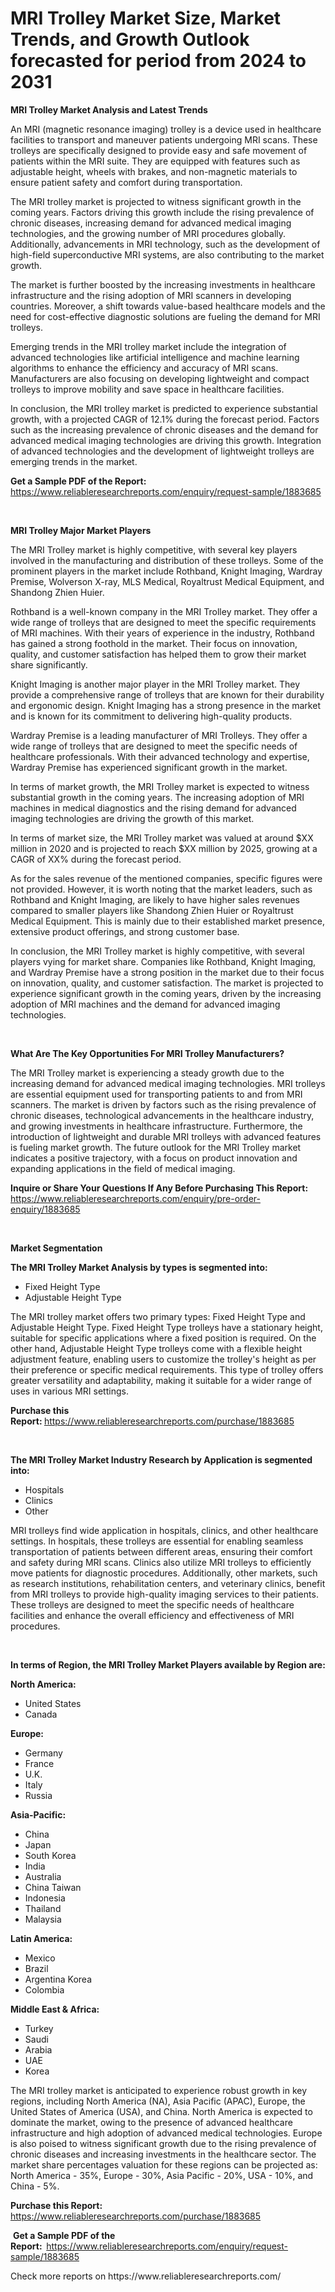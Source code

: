 <p><h1>MRI Trolley Market Size, Market Trends, and Growth Outlook forecasted for period from 2024 to 2031</h1></p><p><strong>MRI Trolley Market Analysis and Latest Trends</strong></p>
<p><p>An MRI (magnetic resonance imaging) trolley is a device used in healthcare facilities to transport and maneuver patients undergoing MRI scans. These trolleys are specifically designed to provide easy and safe movement of patients within the MRI suite. They are equipped with features such as adjustable height, wheels with brakes, and non-magnetic materials to ensure patient safety and comfort during transportation.</p><p>The MRI trolley market is projected to witness significant growth in the coming years. Factors driving this growth include the rising prevalence of chronic diseases, increasing demand for advanced medical imaging technologies, and the growing number of MRI procedures globally. Additionally, advancements in MRI technology, such as the development of high-field superconductive MRI systems, are also contributing to the market growth.</p><p>The market is further boosted by the increasing investments in healthcare infrastructure and the rising adoption of MRI scanners in developing countries. Moreover, a shift towards value-based healthcare models and the need for cost-effective diagnostic solutions are fueling the demand for MRI trolleys.</p><p>Emerging trends in the MRI trolley market include the integration of advanced technologies like artificial intelligence and machine learning algorithms to enhance the efficiency and accuracy of MRI scans. Manufacturers are also focusing on developing lightweight and compact trolleys to improve mobility and save space in healthcare facilities.</p><p>In conclusion, the MRI trolley market is predicted to experience substantial growth, with a projected CAGR of 12.1% during the forecast period. Factors such as the increasing prevalence of chronic diseases and the demand for advanced medical imaging technologies are driving this growth. Integration of advanced technologies and the development of lightweight trolleys are emerging trends in the market.</p></p>
<p><strong>Get a Sample PDF of the Report:&nbsp;</strong> <a href="https://www.reliableresearchreports.com/enquiry/request-sample/1883685">https://www.reliableresearchreports.com/enquiry/request-sample/1883685</a></p>
<p>&nbsp;</p>
<p><strong>MRI Trolley Major Market Players</strong></p>
<p><p>The MRI Trolley market is highly competitive, with several key players involved in the manufacturing and distribution of these trolleys. Some of the prominent players in the market include Rothband, Knight Imaging, Wardray Premise, Wolverson X-ray, MLS Medical, Royaltrust Medical Equipment, and Shandong Zhien Huier.</p><p>Rothband is a well-known company in the MRI Trolley market. They offer a wide range of trolleys that are designed to meet the specific requirements of MRI machines. With their years of experience in the industry, Rothband has gained a strong foothold in the market. Their focus on innovation, quality, and customer satisfaction has helped them to grow their market share significantly.</p><p>Knight Imaging is another major player in the MRI Trolley market. They provide a comprehensive range of trolleys that are known for their durability and ergonomic design. Knight Imaging has a strong presence in the market and is known for its commitment to delivering high-quality products.</p><p>Wardray Premise is a leading manufacturer of MRI Trolleys. They offer a wide range of trolleys that are designed to meet the specific needs of healthcare professionals. With their advanced technology and expertise, Wardray Premise has experienced significant growth in the market.</p><p>In terms of market growth, the MRI Trolley market is expected to witness substantial growth in the coming years. The increasing adoption of MRI machines in medical diagnostics and the rising demand for advanced imaging technologies are driving the growth of this market.</p><p>In terms of market size, the MRI Trolley market was valued at around $XX million in 2020 and is projected to reach $XX million by 2025, growing at a CAGR of XX% during the forecast period.</p><p>As for the sales revenue of the mentioned companies, specific figures were not provided. However, it is worth noting that the market leaders, such as Rothband and Knight Imaging, are likely to have higher sales revenues compared to smaller players like Shandong Zhien Huier or Royaltrust Medical Equipment. This is mainly due to their established market presence, extensive product offerings, and strong customer base.</p><p>In conclusion, the MRI Trolley market is highly competitive, with several players vying for market share. Companies like Rothband, Knight Imaging, and Wardray Premise have a strong position in the market due to their focus on innovation, quality, and customer satisfaction. The market is projected to experience significant growth in the coming years, driven by the increasing adoption of MRI machines and the demand for advanced imaging technologies.</p></p>
<p>&nbsp;</p>
<p><strong>What Are The Key Opportunities For MRI Trolley Manufacturers?</strong></p>
<p><p>The MRI Trolley market is experiencing a steady growth due to the increasing demand for advanced medical imaging technologies. MRI trolleys are essential equipment used for transporting patients to and from MRI scanners. The market is driven by factors such as the rising prevalence of chronic diseases, technological advancements in the healthcare industry, and growing investments in healthcare infrastructure. Furthermore, the introduction of lightweight and durable MRI trolleys with advanced features is fueling market growth. The future outlook for the MRI Trolley market indicates a positive trajectory, with a focus on product innovation and expanding applications in the field of medical imaging.</p></p>
<p><strong>Inquire or Share Your Questions If Any Before Purchasing This Report:</strong> <a href="https://www.reliableresearchreports.com/enquiry/pre-order-enquiry/1883685">https://www.reliableresearchreports.com/enquiry/pre-order-enquiry/1883685</a></p>
<p>&nbsp;</p>
<p><strong>Market Segmentation</strong></p>
<p><strong>The MRI Trolley Market Analysis by types is segmented into:</strong></p>
<p><ul><li>Fixed Height Type</li><li>Adjustable Height Type</li></ul></p>
<p><p>The MRI trolley market offers two primary types: Fixed Height Type and Adjustable Height Type. Fixed Height Type trolleys have a stationary height, suitable for specific applications where a fixed position is required. On the other hand, Adjustable Height Type trolleys come with a flexible height adjustment feature, enabling users to customize the trolley's height as per their preference or specific medical requirements. This type of trolley offers greater versatility and adaptability, making it suitable for a wider range of uses in various MRI settings.</p></p>
<p><strong>Purchase this Report:&nbsp;</strong><a href="https://www.reliableresearchreports.com/purchase/1883685">https://www.reliableresearchreports.com/purchase/1883685</a></p>
<p>&nbsp;</p>
<p><strong>The MRI Trolley Market Industry Research by Application is segmented into:</strong></p>
<p><ul><li>Hospitals</li><li>Clinics</li><li>Other</li></ul></p>
<p><p>MRI trolleys find wide application in hospitals, clinics, and other healthcare settings. In hospitals, these trolleys are essential for enabling seamless transportation of patients between different areas, ensuring their comfort and safety during MRI scans. Clinics also utilize MRI trolleys to efficiently move patients for diagnostic procedures. Additionally, other markets, such as research institutions, rehabilitation centers, and veterinary clinics, benefit from MRI trolleys to provide high-quality imaging services to their patients. These trolleys are designed to meet the specific needs of healthcare facilities and enhance the overall efficiency and effectiveness of MRI procedures.</p></p>
<p>&nbsp;</p>
<p><strong>In terms of Region, the MRI Trolley Market Players available by Region are:</strong></p>
<p>
    <p> <strong> North America: </strong>
        <ul>
            <li>United States</li>
            <li>Canada</li>
        </ul>
        </p> 
    <p> <strong> Europe: </strong>
        <ul>
            <li>Germany</li>
            <li>France</li>
            <li>U.K.</li>
            <li>Italy</li>
            <li>Russia</li>
        </ul>
        </p> 
    <p> <strong> Asia-Pacific: </strong>
        <ul>
            <li>China</li>
            <li>Japan</li>
            <li>South Korea</li>
            <li>India</li>
            <li>Australia</li>
            <li>China Taiwan</li>
            <li>Indonesia</li>
            <li>Thailand</li>
            <li>Malaysia</li>
        </ul>
        </p> 
    <p> <strong> Latin America: </strong>
        <ul>
            <li>Mexico</li>
            <li>Brazil</li>
            <li>Argentina Korea</li>
            <li>Colombia</li>
        </ul>
        </p> 
    <p> <strong> Middle East & Africa: </strong>
        <ul>
            <li>Turkey</li>
            <li>Saudi</li>
            <li>Arabia</li>
            <li>UAE</li>
            <li>Korea</li>
        </ul>
    </p>
    </p>
<p><p>The MRI trolley market is anticipated to experience robust growth in key regions, including North America (NA), Asia Pacific (APAC), Europe, the United States of America (USA), and China. North America is expected to dominate the market, owing to the presence of advanced healthcare infrastructure and high adoption of advanced medical technologies. Europe is also poised to witness significant growth due to the rising prevalence of chronic diseases and increasing investments in the healthcare sector. The market share percentages valuation for these regions can be projected as: North America - 35%, Europe - 30%, Asia Pacific - 20%, USA - 10%, and China - 5%.</p></p>
<p><strong>Purchase this Report: </strong><a href="https://www.reliableresearchreports.com/purchase/1883685">https://www.reliableresearchreports.com/purchase/1883685</a></p>
<p>&nbsp;<strong>Get a Sample PDF of the Report:&nbsp;&nbsp;</strong><a href="https://www.reliableresearchreports.com/enquiry/request-sample/1883685">https://www.reliableresearchreports.com/enquiry/request-sample/1883685</a></p>
<p><strong></strong></p>
<p>Check more reports on https://www.reliableresearchreports.com/</p>